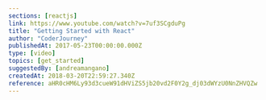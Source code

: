 ```yaml
---
sections: [reactjs]
link: https://www.youtube.com/watch?v=7uf3SCgduPg
title: "Getting Started with React"
author: "CoderJourney"
publishedAt: 2017-05-23T00:00:00.000Z
type: [video]
topics: [get_started]
suggestedBy: [andreamangano]
createdAt: 2018-03-20T22:59:27.340Z
reference: aHR0cHM6Ly93d3cueW91dHViZS5jb20vd2F0Y2g_dj03dWYzU0NnZHVQZw
---
```

